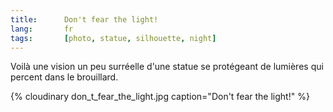 ```yaml
---
title:      Don't fear the light!
lang:       fr
tags:       [photo, statue, silhouette, night]
---
```


Voilà une vision un peu surréelle d'une statue se protégeant de lumières qui percent dans le brouillard.

{% cloudinary don_t_fear_the_light.jpg caption="Don't fear the light!" %}
